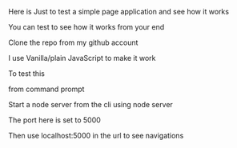 Here is Just to test a simple page application and see how it works

You can test to see how it works from your end

Clone the repo from my github account

I use Vanilla/plain JavaScript to make it work

To test this

from command prompt


Start a node server from the cli using node server

The port here is set to 5000

Then use localhost:5000 in the url to see navigations
